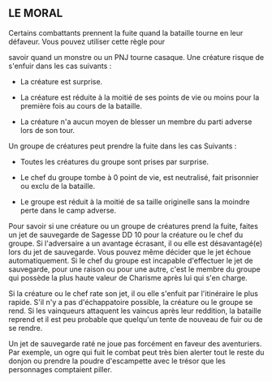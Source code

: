 ## LE MORAL

Certains combattants prennent la fuite quand la bataille
tourne en leur défaveur. Vous pouvez utiliser cette règle pour

savoir quand un monstre ou un PNJ tourne casaque.
Une créature risque de s'enfuir dans les cas suivants :

+ La créature est surprise.

+ La créature est réduite à la moitié de ses points de vie ou
moins pour la première fois au cours de la bataille.

+ La créature n'a aucun moyen de blesser un membre du
parti adverse lors de son tour.

Un groupe de créatures peut prendre la fuite dans les cas
Suivants :

+ Toutes les créatures du groupe sont prises par surprise.

+ Le chef du groupe tombe à 0 point de vie, est neutralisé,
fait prisonnier ou exclu de la bataille.

+ Le groupe est réduit à la moitié de sa taille originelle sans
la moindre perte dans le camp adverse.

Pour savoir si une créature ou un groupe de créatures
prend la fuite, faites un jet de sauvegarde de Sagesse DD 10
pour la créature ou le chef du groupe. Si l'adversaire a un
avantage écrasant, il ou elle est désavantagé(e) lors du
jet de sauvegarde. Vous pouvez même décider que le jet
échoue automatiquement. Si le chef du groupe est incapable
d'effectuer le jet de sauvegarde, pour une raison ou pour une
autre, c'est le membre du groupe qui possède la plus haute
valeur de Charisme après lui qui s'en charge.

Si la créature ou le chef rate son jet, il ou elle s'enfuit
par l'itinéraire le plus rapide. S'il n'y a pas d'échappatoire
possible, la créature ou le groupe se rend. Si les vainqueurs
attaquent les vaincus après leur reddition, la bataille reprend
et il est peu probable que quelqu'un tente de nouveau de fuir
ou de se rendre.

Un jet de sauvegarde raté ne joue pas forcément en faveur
des aventuriers. Par exemple, un ogre qui fuit le combat
peut très bien alerter tout le reste du donjon ou prendre la
poudre d'escampette avec le trésor que les personnages
comptaient piller.
